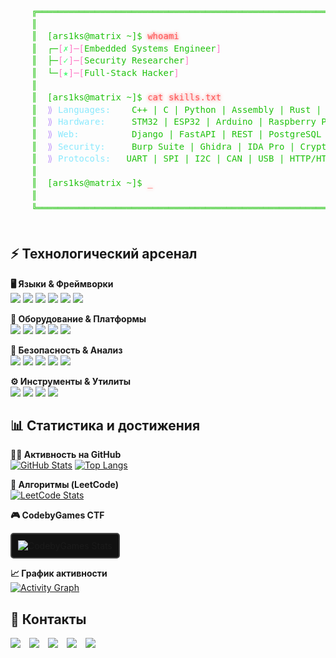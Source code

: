 <div align="left">
  <pre style="color: #20C20E; font-family: 'Fira Code', monospace; font-size: 14px; line-height: 1.4; margin-left: 0;">
    ╔════════════════════════════════════════════════════════════════════════════════════════════╗
    ║                                                                                            ║
    ║  <span style="color: #20C20E;">[ars1ks@matrix ~]$</span> <span id="command" style="color: #FF5555; text-shadow: 0 0 5px #FF5555;">whoami</span>                                                              ║
    ║  <span style="color: #20C20E;">┌─</span><span style="color: #FF79C6;">[</span><span style="color: #50FA7B;">✗</span><span style="color: #FF79C6;">]─[</span>Embedded Systems Engineer<span style="color: #FF79C6;">]</span>                                                  ║
    ║  <span style="color: #20C20E;">├─</span><span style="color: #FF79C6;">[</span><span style="color: #50FA7B;">✓</span><span style="color: #FF79C6;">]─[</span>Security Researcher<span style="color: #FF79C6;">]</span>                                                          ║
    ║  <span style="color: #20C20E;">└─</span><span style="color: #FF79C6;">[</span><span style="color: #50FA7B;">★</span><span style="color: #FF79C6;">]─[</span>Full-Stack Hacker<span style="color: #FF79C6;">]</span>                                                            ║
    ║                                                                                            ║
    ║  <span style="color: #20C20E;">[ars1ks@matrix ~]$</span> <span style="color: #FF5555; text-shadow: 0 0 5px #FF5555;">cat skills.txt</span>                                                  ║
    ║  <span style="color: #BD93F9;">⟫</span> <span style="color: #8BE9FD;">Languages:</span>    C++ | C | Python | Assembly | Rust | SQL                                ║
    ║  <span style="color: #BD93F9;">⟫</span> <span style="color: #8BE9FD;">Hardware:</span>     STM32 | ESP32 | Arduino | Raspberry Pi | FPGA                         ║
    ║  <span style="color: #BD93F9;">⟫</span> <span style="color: #8BE9FD;">Web:</span>          Django | FastAPI | REST | PostgreSQL | HTML/CSS/JS                   ║
    ║  <span style="color: #BD93F9;">⟫</span> <span style="color: #8BE9FD;">Security:</span>     Burp Suite | Ghidra | IDA Pro | Cryptography | Pentesting            ║
    ║  <span style="color: #BD93F9;">⟫</span> <span style="color: #8BE9FD;">Protocols:</span>   UART | SPI | I2C | CAN | USB | HTTP/HTTPS | MQTT                     ║
    ║                                                                                            ║
    ║  <span style="color: #20C20E;">[ars1ks@matrix ~]$</span> <span style="color: #FF5555; text-shadow: 0 0 5px #FF5555; animation: blink 1s infinite;">_</span>                                                               ║
    ║                                                                                            ║
    ╚════════════════════════════════════════════════════════════════════════════════════════════╝
  </pre>
</div>

<h2 align="left">⚡ Технологический арсенал</h2>

<div align="left">
  
**🖥️ Языки & Фреймворки**  
<img src="https://img.shields.io/badge/C++-00599C?style=for-the-plastic&logo=c%2B%2B&logoColor=white&logoWidth=20" onmouseover="this.style.transform='scale(1.1)'" onmouseout="this.style.transform='scale(1)'"/> 
<img src="https://img.shields.io/badge/C-A8B9CC?style=for-the-plastic&logo=c&logoColor=white&logoWidth=20" onmouseover="this.style.transform='scale(1.1)'" onmouseout="this.style.transform='scale(1)'"/> 
<img src="https://img.shields.io/badge/Python-3776AB?style=for-the-plastic&logo=python&logoColor=white" onmouseover="this.style.transform='scale(1.1)'" onmouseout="this.style.transform='scale(1)'"/> 
<img src="https://img.shields.io/badge/Rust-000000?style=for-the-plastic&logo=rust&logoColor=white" onmouseover="this.style.transform='scale(1.1)'" onmouseout="this.style.transform='scale(1)'"/>
<img src="https://img.shields.io/badge/Django-092E20?style=for-the-plastic&logo=django&logoColor=white" onmouseover="this.style.transform='scale(1.1)'" onmouseout="this.style.transform='scale(1)'"/>
<img src="https://img.shields.io/badge/FastAPI-009688?style=for-the-plastic&logo=fastapi&logoColor=white" onmouseover="this.style.transform='scale(1.1)'" onmouseout="this.style.transform='scale(1)'"/>

**🔌 Оборудование & Платформы**  
<img src="https://img.shields.io/badge/STM32-03234B?style=for-the-plastic&logo=stmicroelectronics&logoColor=white" onmouseover="this.style.transform='scale(1.1)'" onmouseout="this.style.transform='scale(1)'"/> 
<img src="https://img.shields.io/badge/ESP32-E7352C?style=for-the-plastic&logo=espressif&logoColor=white" onmouseover="this.style.transform='scale(1.1)'" onmouseout="this.style.transform='scale(1)'"/> 
<img src="https://img.shields.io/badge/Arduino-00979D?style=for-the-plastic&logo=arduino&logoColor=white" onmouseover="this.style.transform='scale(1.1)'" onmouseout="this.style.transform='scale(1)'"/>
<img src="https://img.shields.io/badge/Raspberry_Pi-A22846?style=for-the-plastic&logo=raspberrypi&logoColor=white" onmouseover="this.style.transform='scale(1.1)'" onmouseout="this.style.transform='scale(1)'"/>
<img src="https://img.shields.io/badge/FPGA-7F52FF?style=for-the-plastic&logo=xilinx&logoColor=white" onmouseover="this.style.transform='scale(1.1)'" onmouseout="this.style.transform='scale(1)'"/>

**🔐 Безопасность & Анализ**  
<img src="https://img.shields.io/badge/Burp_Suite-000000?style=for-the-plastic&logo=burpsuite&logoColor=white" onmouseover="this.style.transform='scale(1.1)'" onmouseout="this.style.transform='scale(1)'"/> 
<img src="https://img.shields.io/badge/Ghidra-007ACC?style=for-the-plastic&logo=ghidra&logoColor=white" onmouseover="this.style.transform='scale(1.1)'" onmouseout="this.style.transform='scale(1)'"/> 
<img src="https://img.shields.io/badge/IDA_Pro-000000?style=for-the-plastic&logo=hex-rays&logoColor=white" onmouseover="this.style.transform='scale(1.1)'" onmouseout="this.style.transform='scale(1)'"/> 
<img src="https://img.shields.io/badge/Radare2-5D8FDF?style=for-the-plastic&logo=radare&logoColor=white" onmouseover="this.style.transform='scale(1.1)'" onmouseout="this.style.transform='scale(1)'"/>
<img src="https://img.shields.io/badge/Pentesting-FF6D00?style=for-the-plastic&logo=metasploit&logoColor=white" onmouseover="this.style.transform='scale(1.1)'" onmouseout="this.style.transform='scale(1)'"/>

**⚙️ Инструменты & Утилиты**  
<img src="https://img.shields.io/badge/OpenOCD-3DDC84?style=for-the-plastic&logo=gnu&logoColor=white" onmouseover="this.style.transform='scale(1.1)'" onmouseout="this.style.transform='scale(1)'"/> 
<img src="https://img.shields.io/badge/GDB-4B32C3?style=for-the-plastic&logo=gnu&logoColor=white" onmouseover="this.style.transform='scale(1.1)'" onmouseout="this.style.transform='scale(1)'"/> 
<img src="https://img.shields.io/badge/QEMU-FF6600?style=for-the-plastic&logo=qemu&logoColor=white" onmouseover="this.style.transform='scale(1.1)'" onmouseout="this.style.transform='scale(1)'"/>
<img src="https://img.shields.io/badge/Docker-2496ED?style=for-the-plastic&logo=docker&logoColor=white" onmouseover="this.style.transform='scale(1.1)'" onmouseout="this.style.transform='scale(1)'"/>

</div>

<h2 align="left">📊 Статистика и достижения</h2>

<div align="left">
  
**👨‍💻 Активность на GitHub**  
[![GitHub Stats](https://github-readme-stats.vercel.app/api?username=ars1ks&show_icons=true&theme=radical&hide_border=true&include_all_commits=true&count_private=true)](https://github.com/ars1ks)
[![Top Langs](https://github-readme-stats.vercel.app/api/top-langs/?username=ars1ks&layout=compact&theme=radical&hide_border=true)](https://github.com/ars1ks)

**🧠 Алгоритмы (LeetCode)**  
[![LeetCode Stats](https://leetcard.jacoblin.cool/ars1ks?theme=dark&font=JetBrains%20Mono&ext=contest)](https://leetcode.com/ars1ks/)

**🎮 CodebyGames CTF**  
<div style="border: 2px solid #444; padding: 10px; display: inline-block; background: #111; border-radius: 5px;">
  <img src="https://codeby.games/api/promo/stat_svg/ars1ks/dark" alt="CodebyGames Stats" onmouseover="this.src='https://codeby.games/api/promo/stat_svg/ars1ks/light'" onmouseout="this.src='https://codeby.games/api/promo/stat_svg/ars1ks/dark'"/>
</div>

**📈 График активности**  
[![Activity Graph](https://github-readme-activity-graph.vercel.app/graph?username=ars1ks&theme=react-dark&hide_border=true&area=true&custom_title=GitHub%20Activity)](https://github.com/ars1ks)

</div>

<h2 align="left">📡 Контакты</h2>

<div align="left">
  <a href="mailto:your@email.com" style="text-decoration: none; margin-right: 10px;">
    <img src="https://img.shields.io/badge/Email-D14836?style=for-the-plastic&logo=gmail&logoColor=white" onmouseover="this.style.transform='scale(1.1)'" onmouseout="this.style.transform='scale(1)'"/>
  </a>
  <a href="https://t.me/your_telegram" style="text-decoration: none; margin-right: 10px;">
    <img src="https://img.shields.io/badge/Telegram-26A5E4?style=for-the-plastic&logo=telegram&logoColor=white" onmouseover="this.style.transform='scale(1.1)'" onmouseout="this.style.transform='scale(1)'"/>
  </a>
  <a href="https://linkedin.com/in/your-profile" style="text-decoration: none; margin-right: 10px;">
    <img src="https://img.shields.io/badge/LinkedIn-0A66C2?style=for-the-plastic&logo=linkedin&logoColor=white" onmouseover="this.style.transform='scale(1.1)'" onmouseout="this.style.transform='scale(1)'"/>
  </a>
  <a href="https://codeby.games/profile/ars1ks" style="text-decoration: none; margin-right: 10px;">
    <img src="https://img.shields.io/badge/CodebyGames-FF6C37?style=for-the-plastic&logo=gamejolt&logoColor=white" onmouseover="this.style.transform='scale(1.1)'" onmouseout="this.style.transform='scale(1)'"/>
  </a>
  <a href="https://leetcode.com/ars1ks/" style="text-decoration: none;">
    <img src="https://img.shields.io/badge/LeetCode-FFA116?style=for-the-plastic&logo=leetcode&logoColor=white" onmouseover="this.style.transform='scale(1.1)'" onmouseout="this.style.transform='scale(1)'"/>
  </a>
</div>

<script>
  // Интерактивная смена команд в терминале
  const commands = ["whoami", "cat skills.txt", "uname -a", "ls -la", "netstat -tulnp"];
  let currentCommand = 0;
  const commandElement = document.getElementById('command');
  
  if (commandElement) {
    setInterval(() => {
      currentCommand = (currentCommand + 1) % commands.length;
      commandElement.textContent = commands[currentCommand];
    }, 3000);
  }
  
  // Подсветка при наведении на элементы
  document.querySelectorAll('img, a').forEach(element => {
    element.style.transition = 'transform 0.2s ease';
  });
</script>

